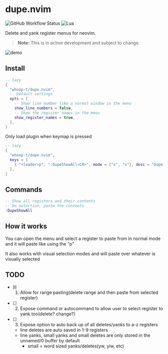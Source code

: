 # dupe.nvim

![GitHub Workflow Status](https://img.shields.io/github/actions/workflow/status/whoop-t/dupe.nvim/lint-test.yml?branch=main&style=for-the-badge)
![Lua](https://img.shields.io/badge/Made%20with%20Lua-blueviolet.svg?style=for-the-badge&logo=lua)

Delete and yank register menus for neovim.

> **Note:** This is in active development and subject to change.

![demo](https://github.com/user-attachments/assets/c460ae24-00da-49dd-a88f-ee15eb61b9c8)

## Install
```lua
-- lazy
{
  "whoop-t/dupe.nvim",
  -- Default settings
  opts = {
    -- Show line number like a normal window in the menu
    show_line_numbers = false,
    -- Show the register names in the menu
    show_register_names = true,
  },
}
```

Only load plugin when keymap is pressed
```lua
-- lazy
{
  "whoop-t/dupe.nvim",
  keys = {
    { "<leader>p", ":DupeShowAll<CR>", mode = {"n", "v"}, desc = "Dupe Show Menu" },
  },
}
```

## Commands
```lua
-- Show all registers and their contents
-- On selection, paste the contents
:DupeShowAll
```

## How it works
You can open the menu and select a register to paste from in normal mode and it will paste like using the "p"

It also works with visual selection modes and will paste over whatever is visually selected

## TODO

- [x] 1. Allow for range pasting(delete range and then paste from selected register)
- [ ] 2. Expose command or autocommand to allow user to select register to yank too(delete? change?)
- [ ] 3. Expose option to auto back up of all deletes/yanks to a-z registers
    - line deletes are auto saved in 1-9 registers
    - line yanks, small yanks and small deletes are only stored in the unnamed/0 buffer by default
        - small = word sized yanks/deletes(yw, yiw, etc)
